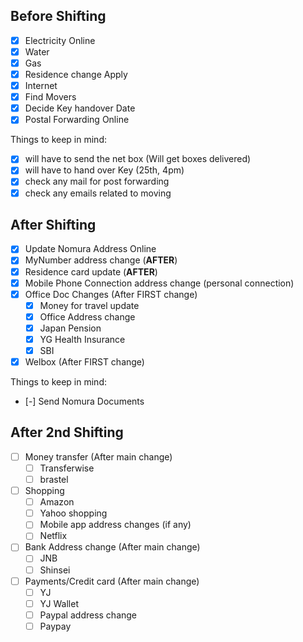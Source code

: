 ## Before Shifting

- [x] Electricity Online
- [x] Water
- [x] Gas
- [x] Residence change Apply
- [x] Internet
- [x] Find Movers
- [x] Decide Key handover Date
- [x] Postal Forwarding Online

Things to keep in mind:
- [x] will have to send the net box (Will get boxes delivered)
- [x] will have to hand over Key (25th, 4pm)
- [x] check any mail for post forwarding
- [x] check any emails related to moving

## After Shifting

- [x] Update Nomura Address Online
- [x] MyNumber address change (**AFTER**)
- [x] Residence card update (**AFTER**)
- [x] Mobile Phone Connection address change (personal connection)
- [x] Office Doc Changes  (After FIRST change)
    - [x] Money for travel update
    - [x] Office Address change
    - [x] Japan Pension
    - [x] YG Health Insurance
    - [x] SBI
- [x] Welbox  (After FIRST change)

Things to keep in mind:
- [-] Send Nomura Documents

## After 2nd Shifting

- [ ] Money transfer  (After main change)
    - [ ] Transferwise
    - [ ] brastel
- [ ] Shopping
    - [ ] Amazon
    - [ ] Yahoo shopping
    - [ ] Mobile app address changes (if any)
    - [ ] Netflix
- [ ] Bank Address change  (After main change)
    - [ ] JNB
    - [ ] Shinsei
- [ ] Payments/Credit card  (After main change)
    - [ ] YJ
    - [ ] YJ Wallet
    - [ ] Paypal address change
    - [ ] Paypay
